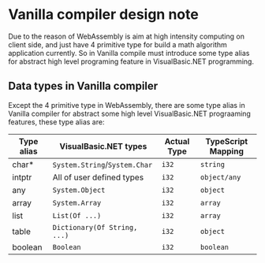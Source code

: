 # Vanilla compiler design note

Due to the reason of WebAssembly is aim at high intensity computing on client side, and just have 4 primitive type for build a math algorithm application currently. So in Vanilla compile must introduce some type alias for abstract high level programing feature in VisualBasic.NET programming.

## Data types in Vanilla compiler

Except the 4 primitive type in WebAssembly, there are some type alias in Vanilla compiler for abstract some high level VisualBasic.NET prograaming features, these type alias are:

| Type alias | VisualBasic.NET types             | Actual Type | TypeScript Mapping |
|------------|-----------------------------------|-------------|--------------------|
| char*      | ``System.String``/``System.Char`` | ``i32``     | ``string``         |
| intptr     | All of user defined types         | ``i32``     | ``object/any``     |
| any        | ``System.Object``                 | ``i32``     | ``object``         |
| array      | ``System.Array``                  | ``i32``     | ``array``          |
| list       | ``List(Of ...)``                  | ``i32``     | ``array``          |
| table      | ``Dictionary(Of String, ...)``    | ``i32``     | ``object``         |
| boolean    | ``Boolean``                       | ``i32``     | ``boolean``        |